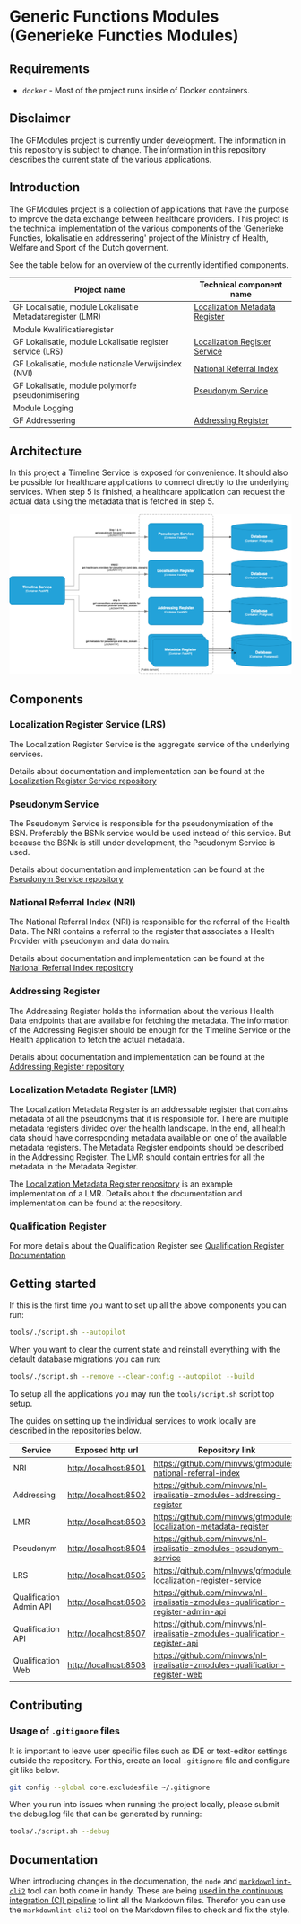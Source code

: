 # Generic Functions Modules (Generieke Functies Modules)

## Requirements

- `docker` - Most of the project runs inside of Docker containers.

## Disclaimer

The GFModules project is currently under development. The information in this repository is
subject to change. The information in this repository describes the current state of the
various applications.

## Introduction

The GFModules project is a collection of applications that have the purpose to improve the
data exchange between healthcare providers. This project is the technical implementation of
the various components of the 'Generieke Functies, lokalisatie en addressering' project of the
Ministry of Health, Welfare and Sport of the Dutch goverment.

See the table below for an overview of the currently identified components.

<!-- markdownlint-disable md013 -->
| Project name                                              | Technical component name                                              |
|-----------------------------------------------------------|-----------------------------------------------------------------------|
| GF Localisatie, module Lokalisatie Metadataregister (LMR) | [Localization Metadata Register](#localization-metadata-register-lmr) |
| Module Kwalificatieregister                               |                                                                       |
| GF Lokalisatie, module Lokalisatie register service (LRS) | [Localization Register Service](#localization-register-service-lrs)   |
| GF Lokalisatie, module nationale Verwijsindex (NVI)       | [National Referral Index](#national-referral-index-nri)               |
| GF Lokalisatie, module polymorfe pseudonimisering         | [Pseudonym Service](#pseudonym-service)                               |
| Module Logging                                            |                                                                       |
| GF Addressering                                           | [Addressing Register](#addressing-register)                           |
<!-- markdownlint-enable md013 -->

## Architecture

In this project a Timeline Service is exposed for convenience. It should also be possible
for healthcare applications to connect directly to the underlying services.
When step 5 is finished, a healthcare application can request the actual data using the
metadata that is fetched in step 5.

![alt text](assets/system-components.png "system")

## Components

### Localization Register Service (LRS)

The Localization Register Service is the aggregate service of the underlying services.

Details about documentation and implementation can be found at the
[Localization Register Service repository](https://github.com/minvws/gfmodules-localization-register-service)

### Pseudonym Service

The Pseudonym Service is responsible for the pseudonymisation of the BSN. Preferably the
BSNk service would be used instead of this service. But because the BSNk is still under
development, the Pseudonym Service is used.

Details about documentation and implementation can be found at the
[Pseudonym Service repository](https://github.com/minvws/nl-irealisatie-zmodules-pseudonym-service)

### National Referral Index (NRI)

The National Referral Index (NRI) is responsible for the referral of the Health Data. The NRI contains a referral
to the register that associates a Health Provider with pseudonym and data domain.

Details about documentation and implementation can be found at the
[National Referral Index repository](https://github.com/minvws/gfmodules-national-referral-index)

### Addressing Register

The Addressing Register holds the information about the various Health Data endpoints that are available
for fetching the metadata. The information of the Addressing Register should be enough for the Timeline
Service or the Health application to fetch the actual metadata.

Details about documentation and implementation can be found at the
[Addressing Register repository](https://github.com/minvws/nl-irealisatie-zmodules-addressing-register)

### Localization Metadata Register (LMR)

The Localization Metadata Register is an addressable register that contains metadata of
all the pseudonyms that it is responsible for. There are multiple metadata registers divided over
the health landscape. In the end, all health data should have corresponding metadata available on one of the available
metadata registers. The Metadata Register endpoints should be described in the Addressing Register.
The LMR should contain entries for all the metadata in the Metadata Register.

The [Localization Metadata Register repository](https://github.com/minvws/gfmodules-localization-metadata-register)
is an example implementation of a LMR. Details about the documentation and implementation
can be found at the repository.

### Qualification Register

For more details about the Qualification Register see [Qualification Register Documentation](qualification-register/qualification-register.md)

## Getting started

If this is the first time you want to set up all the above components you can run:

```sh
tools/./script.sh --autopilot
```

When you want to clear the current state and reinstall everything with the default database migrations you can run:

```sh
tools/./script.sh --remove --clear-config --autopilot --build
```

To setup all the applications you may run the `tools/script.sh` script top setup.

The guides on setting up the individual services to work locally are described in the repositories below.

<!-- markdownlint-disable MD013 -->
| Service       | Exposed http url        | Repository link                                                                                 |
|---------------|-------------------------|-------------------------------------------------------------------------------------------------|
| NRI                     | <http://localhost:8501> | <https://github.com/minvws/gfmodules-national-referral-index>                         |
| Addressing              | <http://localhost:8502> | <https://github.com/minvws/nl-irealisatie-zmodules-addressing-register>               |
| LMR                     | <http://localhost:8503> | <https://github.com/minvws/gfmodules-localization-metadata-register>                  |
| Pseudonym               | <http://localhost:8504> | <https://github.com/minvws/nl-irealisatie-zmodules-pseudonym-service>                 |
| LRS                     | <http://localhost:8505> | <https://github.com/mInvws/gfmodules-localization-register-service>                   |
| Qualification Admin API | <http://localhost:8506> | <https://github.com/minvws/nl-irealisatie-zmodules-qualification-register-admin-api>  |
| Qualification API       | <http://localhost:8507> | <https://github.com/minvws/nl-irealisatie-zmodules-qualification-register-api>        |
| Qualification Web       | <http://localhost:8508> | <https://github.com/minvws/nl-irealisatie-zmodules-qualification-register-web>        |

## Contributing

### Usage of `.gitignore` files

It is important to leave user specific files such as IDE or text-editor settings outside the repository. For this, create an local `.gitignore` file and configure git like below.

```bash
git config --global core.excludesfile ~/.gitignore
```

When you run into issues when running the project locally, please submit the debug.log file that can be generated by running:

```bash
tools/./script.sh --debug
```

## Documentation

When introducing changes in the documenation, the `node` and [`markdownlint-cli2`](https://github.com/DavidAnson/markdownlint-cli2) tool can both come in handy. These are being [used in the continuous integration (CI) pipeline](.github/workflows/documentation-linter.yml) to lint all the Markdown files. Therefor you can use the `markdownlint-cli2` tool on the Markdown files to check and fix the style.
